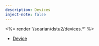 ```yaml
---
description: Devices
inject-note: false
---
```


<%= render '/soarian/dstu2/devices.*' %>

* [Device](../devices/device)